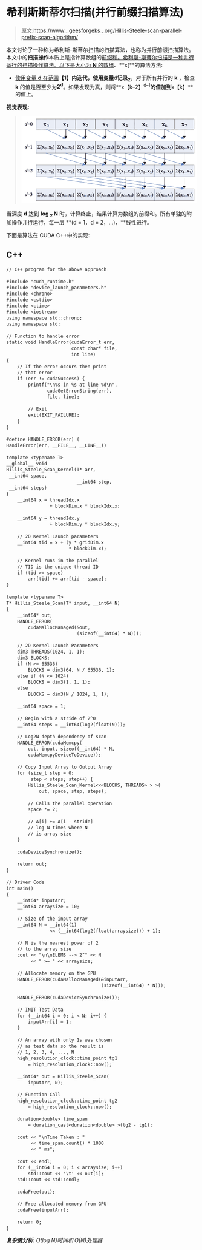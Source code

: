 # 希利斯斯蒂尔扫描(并行前缀扫描算法)

> 原文:[https://www . geesforgeks . org/Hillis-Steele-scan-parallel-prefix-scan-algorithm/](https://www.geeksforgeeks.org/hillis-steele-scan-parallel-prefix-scan-algorithm/)

本文讨论了一种称为希利斯-斯蒂尔扫描的扫描算法，也称为并行前缀扫描算法。本文中的**扫描操作**本质上是指计算数组的[前缀和。希利斯-斯蒂尔扫描是一种并行运行的扫描操作算法。以下是大小为 **N** 的](https://www.geeksforgeeks.org/prefix-sum-array-implementation-applications-competitive-programming/)[数组](https://www.geeksforgeeks.org/introduction-to-arrays/)、**x[**的算法方法:

*   [使用变量 **d** 在范围](https://www.geeksforgeeks.org/range-based-loop-c/)**【1】内迭代，使用变量**d**记录<sub>2</sub>**，对于所有并行的 **k** ，检查 **k** 的值是否至少为**2<sup>d</sup>**。如果发现为真，则将**x【k–2】<sup>d–1</sup>**的值加到**x【k】**的值上。

**视觉表现:**

> ![](img/adbebdc55985c72567e609eff00fd92d.png)

当深度 **d** 达到 **log <sub>2</sub> N** 时，计算终止，结果计算为数组的前缀和。所有单独的附加操作并行运行，每一层 **(d = 1，d = 2，…)，**线性进行。

下面是算法在 CUDA C++中的实现:

## C++

```
// C++ program for the above approach

#include "cuda_runtime.h"
#include "device_launch_parameters.h"
#include <chrono>
#include <cstdio>
#include <ctime>
#include <iostream>
using namespace std::chrono;
using namespace std;

// Function to handle error
static void HandleError(cudaError_t err,
                        const char* file,
                        int line)
{
    // If the error occurs then print
    // that error
    if (err != cudaSuccess) {
        printf("\n%s in %s at line %d\n",
               cudaGetErrorString(err),
               file, line);

        // Exit
        exit(EXIT_FAILURE);
    }
}

#define HANDLE_ERROR(err) (
HandleError(err, __FILE__, __LINE__))

template <typename T>
__global__ void
Hillis_Steele_Scan_Kernel(T* arr,
 __int64 space,
                          __int64 step,
 __int64 steps)
{
    __int64 x = threadIdx.x
                + blockDim.x * blockIdx.x;

    __int64 y = threadIdx.y
                + blockDim.y * blockIdx.y;

    // 2D Kernel Launch parameters
    __int64 tid = x + (y * gridDim.x
                       * blockDim.x);

    // Kernel runs in the parallel
    // TID is the unique thread ID
    if (tid >= space)
        arr[tid] += arr[tid - space];
}

template <typename T>
T* Hillis_Steele_Scan(T* input, __int64 N)
{
    __int64* out;
    HANDLE_ERROR(
        cudaMallocManaged(&out,
                          (sizeof(__int64) * N)));

    // 2D Kernel Launch Parameters
    dim3 THREADS(1024, 1, 1);
    dim3 BLOCKS;
    if (N >= 65536)
        BLOCKS = dim3(64, N / 65536, 1);
    else if (N <= 1024)
        BLOCKS = dim3(1, 1, 1);
    else
        BLOCKS = dim3(N / 1024, 1, 1);

    __int64 space = 1;

    // Begin with a stride of 2^0
    __int64 steps = __int64(log2(float(N)));

    // Log2N depth dependency of scan
    HANDLE_ERROR(cudaMemcpy(
        out, input, sizeof(__int64) * N,
        cudaMemcpyDeviceToDevice));

    // Copy Input Array to Output Array
    for (size_t step = 0;
         step < steps; step++) {
        Hillis_Steele_Scan_Kernel<<<BLOCKS, THREADS> > >(
            out, space, step, steps);

        // Calls the parallel operation
        space *= 2;

        // A[i] += A[i - stride]
        // log N times where N
        // is array size
    }

    cudaDeviceSynchronize();

    return out;
}

// Driver Code
int main()
{
    __int64* inputArr;
    __int64 arraysize = 10;

    // Size of the input array
    __int64 N = __int64(1)
                << (__int64(log2(float(arraysize))) + 1);

    // N is the nearest power of 2
    // to the array size
    cout << "\n\nELEMS --> 2^" << N
         << " >= " << arraysize;

    // Allocate memory on the GPU
    HANDLE_ERROR(cudaMallocManaged(&inputArr,
                                   (sizeof(__int64) * N)));

    HANDLE_ERROR(cudaDeviceSynchronize());

    // INIT Test Data
    for (__int64 i = 0; i < N; i++) {
        inputArr[i] = 1;
    }

    // An array with only 1s was chosen
    // as test data so the result is
    // 1, 2, 3, 4, ..., N
    high_resolution_clock::time_point tg1
        = high_resolution_clock::now();

    __int64* out = Hillis_Steele_Scan(
        inputArr, N);

    // Function Call
    high_resolution_clock::time_point tg2
        = high_resolution_clock::now();

    duration<double> time_span
        = duration_cast<duration<double> >(tg2 - tg1);

    cout << "\nTime Taken : "
         << time_span.count() * 1000
         << " ms";

    cout << endl;
    for (__int64 i = 0; i < arraysize; i++)
        std::cout << '\t' << out[i];
    std::cout << std::endl;

    cudaFree(out);

    // Free allocated memory from GPU
    cudaFree(inputArr);

    return 0;
}
```

***复杂度分析:** O(log N)时间和 O(N)处理器*